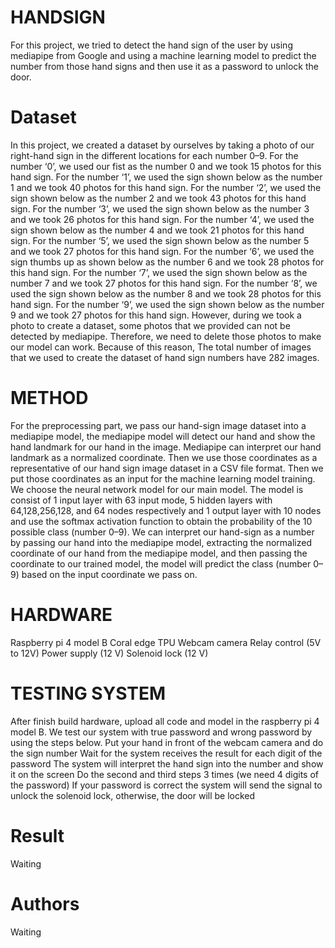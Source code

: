 # HANDSIGN
For this project, we tried to detect the hand sign of the user by using mediapipe from Google and using a machine learning model to predict the number from those hand signs and then use it as a password to unlock the door.
# Dataset
In this project, we created a dataset by ourselves by taking a photo of our right-hand sign in the different locations for each number 0–9.
For the number ‘0’, we used our fist as the number 0 and we took 15 photos for this hand sign.
For the number ‘1’, we used the sign shown below as the number 1 and we took 40 photos for this hand sign.
For the number ‘2’, we used the sign shown below as the number 2 and we took 43 photos for this hand sign.
For the number ‘3’, we used the sign shown below as the number 3 and we took 26 photos for this hand sign.
For the number ‘4’, we used the sign shown below as the number 4 and we took 21 photos for this hand sign.
For the number ‘5’, we used the sign shown below as the number 5 and we took 27 photos for this hand sign.
For the number ‘6’, we used the sign thumbs up as shown below as the number 6 and we took 28 photos for this hand sign.
For the number ‘7’, we used the sign shown below as the number 7 and we took 27 photos for this hand sign.
For the number ‘8’, we used the sign shown below as the number 8 and we took 28 photos for this hand sign.
For the number ‘9’, we used the sign shown below as the number 9 and we took 27 photos for this hand sign.
However, during we took a photo to create a dataset, some photos that we provided can not be detected by mediapipe. Therefore, we need to delete those photos to make our model can work.
Because of this reason, The total number of images that we used to create the dataset of hand sign numbers have 282 images.
# METHOD
For the preprocessing part, we pass our hand-sign image dataset into a mediapipe model, the mediapipe model will detect our hand and show the hand landmark for our hand in the image. Mediapipe can interpret our hand landmark as a normalized coordinate.
Then we use those coordinates as a representative of our hand sign image dataset in a CSV file format. Then we put those coordinates as an input for the machine learning model training.
We choose the neural network model for our main model. The model is consist of 1 input layer with 63 input mode, 5 hidden layers with 64,128,256,128, and 64 nodes respectively and 1 output layer with 10 nodes and use the softmax activation function to obtain the probability of the 10 possible class (number 0–9).
We can interpret our hand-sign as a number by passing our hand into the mediapipe model, extracting the normalized coordinate of our hand from the mediapipe model, and then passing the coordinate to our trained model, the model will predict the class (number 0–9) based on the input coordinate we pass on.
# HARDWARE
Raspberry pi 4 model B
Coral edge TPU
Webcam camera
Relay control (5V to 12V)
Power supply (12 V)
Solenoid lock (12 V)
# TESTING SYSTEM
After finish build hardware, upload all code and model in the raspberry pi 4 model B. We test our system with true password and wrong password by using the steps below.
Put your hand in front of the webcam camera and do the sign number
Wait for the system receives the result for each digit of the password
The system will interpret the hand sign into the number and show it on the screen
Do the second and third steps 3 times (we need 4 digits of the password)
If your password is correct the system will send the signal to unlock the solenoid lock, otherwise, the door will be locked
# Result
Waiting
# Authors
Waiting
